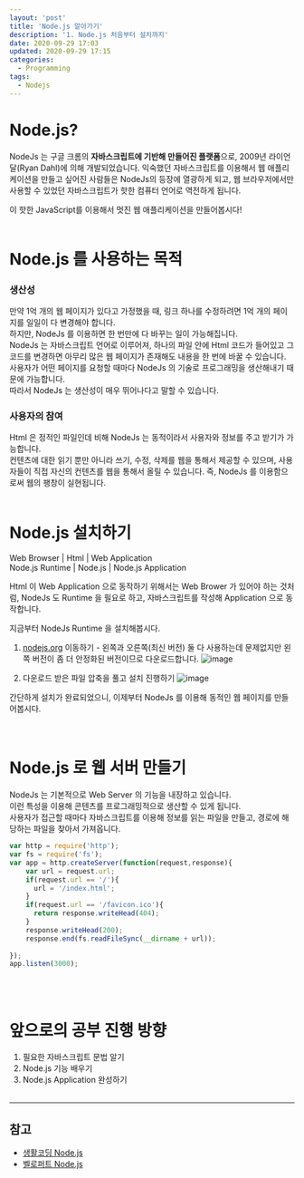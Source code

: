 ```yaml
---
layout: 'post'
title: 'Node.js 알아가기'
description: '1. Node.js 처음부터 설치까지'
date: 2020-09-29 17:03
updated: 2020-09-29 17:15
categories:
  - Programming
tags:
  - Nodejs
---
```



# Node.js? 

NodeJs 는 구글 크롬의 **자바스크립트에 기반해 만들어진 플랫폼**으로, 2009년 라이언 달(Ryan Dahl)에 의해 개발되었습니다. 익숙했던 자바스크립트를 이용해서 웹 애플리케이션을 만들고 싶어진 사람들은 NodeJs의 등장에 열광하게 되고, 웹 브라우저에서만 사용할 수 있었던 자바스크립트가 핫한 컴퓨터 언어로 역전하게 됩니다.   


이 핫한 JavaScript를 이용해서 멋진 웹 애플리케이션을 만들어봅시다!
<br/><br/>


# Node.js 를 사용하는 목적

### 생산성

만약 1억 개의 웹 페이지가 있다고 가정했을 때, 링크 하나를 수정하려면 1억 개의 페이지를 일일이 다 변경해야 합니다.   
하지만, NodeJs 를 이용하면 한 번만에 다 바꾸는 일이 가능해집니다.   
NodeJs 는 자바스크립트 언어로 이루어져, 하나의 파일 안에 Html 코드가 들어있고 그 코드를 변경하면 아무리 많은 웹 페이지가 존재해도 내용을 한 번에 바꿀 수 있습니다.   
사용자가 어떤 페이지를 요청할 때마다 NodeJs 의 기술로 프로그래밍을 생산해내기 때문에 가능합니다.   
따라서 NodeJs 는 생산성이 매우 뛰어나다고 말할 수 있습니다. 


### 사용자의 참여

Html 은 정적인 파일인데 비해 NodeJs 는 동적이라서 사용자와 정보를 주고 받기가 가능합니다.   
컨텐츠에 대한 읽기 뿐만 아니라 쓰기, 수정, 삭제를 웹을 통해서 제공할 수 있으며, 사용자들이 직접 자신의 컨텐츠를 웹을 통해서 올릴 수 있습니다. 즉, NodeJs 를 이용함으로써 웹의 팽창이 실현됩니다.
<br/><br/>


# Node.js 설치하기
Web Browser | Html | Web Application   
Node.js Runtime | Node.js | Node.js Application

Html 이 Web Application 으로 동작하기 위해서는 Web Brower 가 있어야 하는 것처럼, NodeJs 도 Runtime 을 필요로 하고, 자바스크립트를 작성해 Application 으로 동작합니다.   


지금부터 NodeJs Runtime 을 설치해봅시다. 


1. [nodejs.org](http://nodejs.org/) 이동하기 - 왼쪽과 오른쪽(최신 버전) 둘 다 사용하는데 문제없지만 왼쪽 버전이 좀 더 안정화된 버전이므로 다운로드합니다.
![image](https://user-images.githubusercontent.com/57790541/94774498-ff019a80-03f8-11eb-8761-c7b18df91b3f.png)

2. 다운로드 받은 파일 압축을 풀고 설치 진행하기
![image](https://user-images.githubusercontent.com/57790541/94774672-5869c980-03f9-11eb-8d98-61d4434c9acc.png)


간단하게 설치가 완료되었으니, 이제부터 NodeJs 를 이용해 동적인 웹 페이지를 만들어봅시다.    
<br/><br/>


# Node.js 로 웹 서버 만들기
NodeJs 는 기본적으로 Web Server 의 기능을 내장하고 있습니다.   
이런 특성을 이용해 콘텐츠를 프로그래밍적으로 생산할 수 있게 됩니다.   
사용자가 접근할 때마다 자바스크립트를 이용해 정보를 읽는 파일을 만들고, 경로에 해당하는 파일을 찾아서 가져옵니다.   

```javascript
var http = require('http');
var fs = require('fs');
var app = http.createServer(function(request,response){
    var url = request.url;
    if(request.url == '/'){
      url = '/index.html';
    }
    if(request.url == '/favicon.ico'){
      return response.writeHead(404);
    }
    response.writeHead(200);
    response.end(fs.readFileSync(__dirname + url));
 
});
app.listen(3000);
```
<br/><br/>


# 앞으로의 공부 진행 방향 
1. 필요한 자바스크립트 문법 알기
2. Node.js 기능 배우기 
3. Node.js Application 완성하기
<br/><br/>


***
## 참고
* [생활코딩 Node.js](https://opentutorials.org/course/3332)
* [벨로퍼트 Node.js](https://velopert.com/133)
